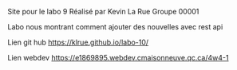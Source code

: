 Site pour le labo 9
Réalisé par Kevin La Rue
Groupe 00001

Labo nous montrant comment ajouter des nouvelles avec rest api

Lien git hub
https://klrue.github.io/labo-10/

Lien webdev
https://e1869895.webdev.cmaisonneuve.qc.ca/4w4-1